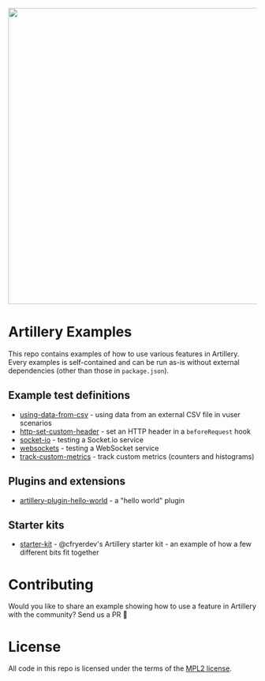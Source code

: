 <p align="center">
<img src="https://user-images.githubusercontent.com/1490/119319975-f8b77b80-bc72-11eb-8633-ed338f88f67a.png" alt="" width="600" />
</p>

# Artillery Examples

This repo contains examples of how to use various features in Artillery. Every examples is self-contained and can be run as-is without external dependencies (other than those in `package.json`).

## Example test definitions

- [using-data-from-csv](./using-data-from-csv) - using data from an external CSV file in vuser scenarios
- [http-set-custom-header](./http-set-custom-header) - set an HTTP header in a `beforeRequest` hook
- [socket-io](./socket-io) - testing a Socket.io service
- [websockets](./websockets) - testing a WebSocket service
- [track-custom-metrics](./track-custom-metrics) - track custom metrics (counters and histograms)

## Plugins and extensions

- [artillery-plugin-hello-world](./artillery-plugin-hello-world) - a "hello world" plugin

## Starter kits

- [starter-kit](./starter-kit) - @cfryerdev's Artillery starter kit - an example of how a few different bits fit together


# Contributing

Would you like to share an example showing how to use a feature in Artillery with the community? Send us a PR 💜

# License

All code in this repo is licensed under the terms of the [MPL2 license](https://www.mozilla.org/en-US/MPL/2.0/FAQ/).
